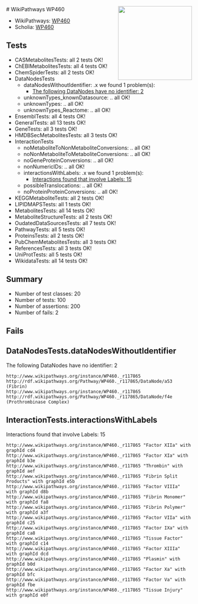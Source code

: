 <img style="float: right; width: 200px" src="https://upload.wikimedia.org/wikipedia/commons/thumb/8/83/Wplogo_with_text_500.png/640px-Wplogo_with_text_500.png" />
# WikiPathways WP460

* WikiPathways: [WP460](https://identifiers.org/wikipathways:WP460)
* Scholia: [WP460](https://scholia.toolforge.org/wikipathways/WP460)
## Tests
* CASMetabolitesTests: all 2 tests OK!
* ChEBIMetabolitesTests: all 4 tests OK!
* ChemSpiderTests: all 2 tests OK!
* DataNodesTests
    * dataNodesWithoutIdentifier: .x we found 1 problem(s):
        * [The following DataNodes have no identifier: 2](#d2d32fa1)
    * unknownTypes_knownDatasource: .. all OK!
    * unknownTypes: .. all OK!
    * unknownTypes_Reactome: .. all OK!
* EnsemblTests: all 4 tests OK!
* GeneralTests: all 13 tests OK!
* GeneTests: all 3 tests OK!
* HMDBSecMetabolitesTests: all 3 tests OK!
* InteractionTests
    * noMetaboliteToNonMetaboliteConversions: .. all OK!
    * noNonMetaboliteToMetaboliteConversions: .. all OK!
    * noGeneProteinConversions: .. all OK!
    * nonNumericIDs: .. all OK!
    * interactionsWithLabels: .x we found 1 problem(s):
        * [Interactions found that involve Labels: 15](#fe97a8bd)
    * possibleTranslocations: .. all OK!
    * noProteinProteinConversions: .. all OK!
* KEGGMetaboliteTests: all 2 tests OK!
* LIPIDMAPSTests: all 1 tests OK!
* MetabolitesTests: all 14 tests OK!
* MetaboliteStructureTests: all 2 tests OK!
* OudatedDataSourcesTests: all 7 tests OK!
* PathwayTests: all 5 tests OK!
* ProteinsTests: all 2 tests OK!
* PubChemMetabolitesTests: all 3 tests OK!
* ReferencesTests: all 3 tests OK!
* UniProtTests: all 5 tests OK!
* WikidataTests: all 14 tests OK!


## Summary

* Number of test classes: 20
* Number of tests: 100
* Number of assertions: 200
* Number of fails: 2

## Fails

<a name="d2d32fa1" />

## DataNodesTests.dataNodesWithoutIdentifier

The following DataNodes have no identifier: 2
```
http://www.wikipathways.org/instance/WP460._r117865 http://rdf.wikipathways.org/Pathway/WP460._r117865/DataNode/a53 (Fibrin)
http://www.wikipathways.org/instance/WP460._r117865 http://rdf.wikipathways.org/Pathway/WP460._r117865/DataNode/f4e (Prothrombinase Complex)
```

<a name="fe97a8bd" />

## InteractionTests.interactionsWithLabels

Interactions found that involve Labels: 15
```
http://www.wikipathways.org/instance/WP460._r117865 "Factor XIIa" with graphId cd4
http://www.wikipathways.org/instance/WP460._r117865 "Factor XIa" with graphId b3e
http://www.wikipathways.org/instance/WP460._r117865 "Thrombin" with graphId aef
http://www.wikipathways.org/instance/WP460._r117865 "Fibrin Split Products" with graphId e5b
http://www.wikipathways.org/instance/WP460._r117865 "Factor VIIIa" with graphId d8b
http://www.wikipathways.org/instance/WP460._r117865 "Fibrin Monomer" with graphId fa8
http://www.wikipathways.org/instance/WP460._r117865 "Fibrin Polymer" with graphId a3f
http://www.wikipathways.org/instance/WP460._r117865 "Factor VIIa" with graphId c25
http://www.wikipathways.org/instance/WP460._r117865 "Factor IXa" with graphId ca8
http://www.wikipathways.org/instance/WP460._r117865 "Tissue Factor" with graphId c14
http://www.wikipathways.org/instance/WP460._r117865 "Factor XIIIa" with graphId dcd
http://www.wikipathways.org/instance/WP460._r117865 "Plasmin" with graphId b0d
http://www.wikipathways.org/instance/WP460._r117865 "Factor Xa" with graphId bfc
http://www.wikipathways.org/instance/WP460._r117865 "Factor Va" with graphId fbe
http://www.wikipathways.org/instance/WP460._r117865 "Tissue Injury" with graphId e0f
```

